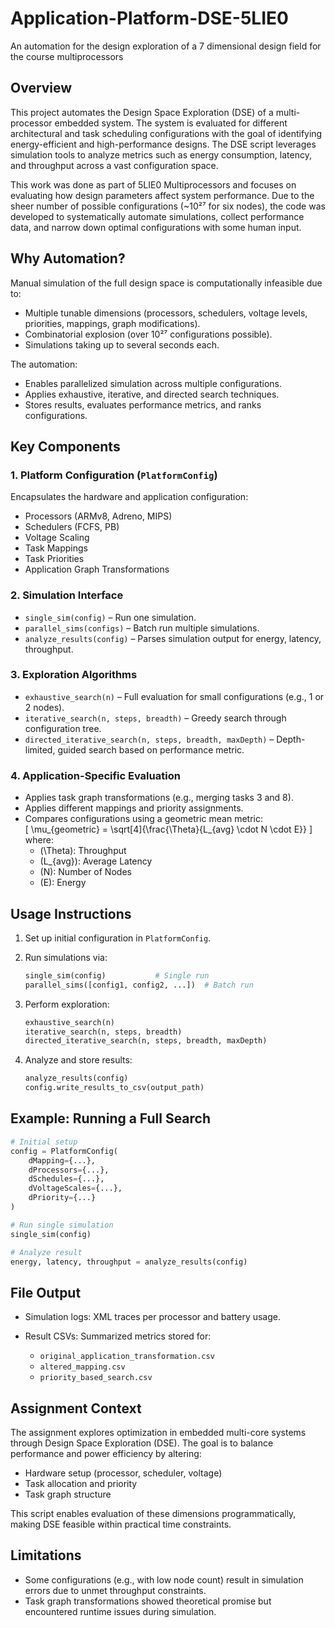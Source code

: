 # Application-Platform-DSE-5LIE0
An automation for the design exploration of a 7 dimensional design field for the course multiprocessors

## Overview

This project automates the Design Space Exploration (DSE) of a multi-processor embedded system. The system is evaluated for different architectural and task scheduling configurations with the goal of identifying energy-efficient and high-performance designs. The DSE script leverages simulation tools to analyze metrics such as energy consumption, latency, and throughput across a vast configuration space.

This work was done as part of 5LIE0 Multiprocessors and focuses on evaluating how design parameters affect system performance. Due to the sheer number of possible configurations (~10²⁷ for six nodes), the code was developed to systematically automate simulations, collect performance data, and narrow down optimal configurations with some human input.

## Why Automation?

Manual simulation of the full design space is computationally infeasible due to:
- Multiple tunable dimensions (processors, schedulers, voltage levels, priorities, mappings, graph modifications).
- Combinatorial explosion (over 10²⁷ configurations possible).
- Simulations taking up to several seconds each.

The automation:
- Enables parallelized simulation across multiple configurations.
- Applies exhaustive, iterative, and directed search techniques.
- Stores results, evaluates performance metrics, and ranks configurations.


## Key Components

### 1. Platform Configuration (`PlatformConfig`)
Encapsulates the hardware and application configuration:
- Processors (ARMv8, Adreno, MIPS)
- Schedulers (FCFS, PB)
- Voltage Scaling
- Task Mappings
- Task Priorities
- Application Graph Transformations

### 2. Simulation Interface
- `single_sim(config)` – Run one simulation.
- `parallel_sims(configs)` – Batch run multiple simulations.
- `analyze_results(config)` – Parses simulation output for energy, latency, throughput.

### 3. Exploration Algorithms
- `exhaustive_search(n)` – Full evaluation for small configurations (e.g., 1 or 2 nodes).
- `iterative_search(n, steps, breadth)` – Greedy search through configuration tree.
- `directed_iterative_search(n, steps, breadth, maxDepth)` – Depth-limited, guided search based on performance metric.

### 4. Application-Specific Evaluation
- Applies task graph transformations (e.g., merging tasks 3 and 8).
- Applies different mappings and priority assignments.
- Compares configurations using a geometric mean metric:  
  \[
  \mu_{geometric} = \sqrt[4]{\frac{\Theta}{L_{avg} \cdot N \cdot E}}
  \]
  where:
  - \(\Theta\): Throughput
  - \(L_{avg}\): Average Latency
  - \(N\): Number of Nodes
  - \(E\): Energy


## Usage Instructions

1. Set up initial configuration in `PlatformConfig`.
2. Run simulations via:
   ```python
   single_sim(config)           # Single run
   parallel_sims([config1, config2, ...])  # Batch run

3. Perform exploration:

   ```python
   exhaustive_search(n)
   iterative_search(n, steps, breadth)
   directed_iterative_search(n, steps, breadth, maxDepth)
   ```
4. Analyze and store results:

   ```python
   analyze_results(config)
   config.write_results_to_csv(output_path)
   ```

## Example: Running a Full Search

```python
# Initial setup
config = PlatformConfig(
    dMapping={...},
    dProcessors={...},
    dSchedules={...},
    dVoltageScales={...},
    dPriority={...}
)

# Run single simulation
single_sim(config)

# Analyze result
energy, latency, throughput = analyze_results(config)
```



## File Output

* Simulation logs: XML traces per processor and battery usage.
* Result CSVs: Summarized metrics stored for:

  * `original_application_transformation.csv`
  * `altered_mapping.csv`
  * `priority_based_search.csv`



## Assignment Context

The assignment explores optimization in embedded multi-core systems through Design Space Exploration (DSE). The goal is to balance performance and power efficiency by altering:

* Hardware setup (processor, scheduler, voltage)
* Task allocation and priority
* Task graph structure

This script enables evaluation of these dimensions programmatically, making DSE feasible within practical time constraints.



## Limitations

* Some configurations (e.g., with low node count) result in simulation errors due to unmet throughput constraints.
* Task graph transformations showed theoretical promise but encountered runtime issues during simulation.

